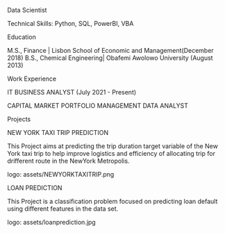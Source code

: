Data Scientist

Technical Skills: Python, SQL, PowerBI, VBA

Education

M.S., Finance | Lisbon School of Economic and Management(December 2018)
B.S., Chemical Engineering| Obafemi Awolowo University (August 2013)

Work Experience

IT BUSINESS ANALYST (July 2021 - Present)

CAPITAL MARKET PORTFOLIO MANAGEMENT DATA ANALYST

Projects

NEW YORK TAXI TRIP PREDICTION

This Project aims at predicting the trip duration target variable of the New York taxi trip to help improve logistics and efficiency of allocating trip for drifferent route in the NewYork Metropolis.

logo: assets/NEWYORKTAXITRIP.png

LOAN PREDICTION

This Project is a classification problem focused on predicting loan default using different features in the data set.

logo: assets/loanprediction.jpg

